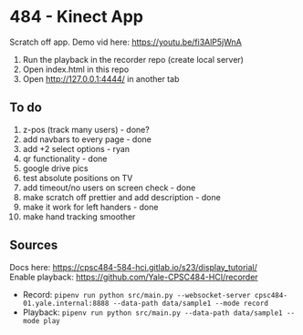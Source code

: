 # 484 - Kinect App
Scratch off app. Demo vid here: https://youtu.be/fi3AlP5jWnA
1. Run the playback in the recorder repo (create local server)
2. Open index.html in this repo
3. Open http://127.0.0.1:4444/ in another tab

## To do
1. z-pos (track many users) - done?
2. add navbars to every page - done
3. add +2 select options - ryan
4. qr functionality - done
5. google drive pics
6. test absolute positions on TV
7. add timeout/no users on screen check - done
8. make scratch off prettier and add description - done
9. make it work for left handers - done
10. make hand tracking smoother

## Sources
Docs here: https://cpsc484-584-hci.gitlab.io/s23/display_tutorial/ \
Enable playback: https://github.com/Yale-CPSC484-HCI/recorder
* Record: `pipenv run python src/main.py --websocket-server cpsc484-01.yale.internal:8888 --data-path data/sample1 --mode record`
* Playback: `pipenv run python src/main.py --data-path data/sample1 --mode play`
